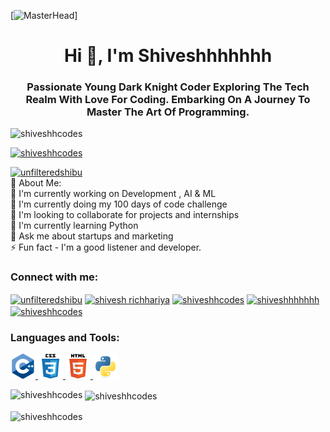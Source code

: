 [![MasterHead](https://media.giphy.com/media/v1.Y2lkPTc5MGI3NjExZ3IxcTRtdTRzMTNkNDM3cjV0ajlxNXk2ajh0dHZqdzMzdWJleTZoNSZlcD12MV9pbnRlcm5hbF9naWZfYnlfaWQmY3Q9Zw/jTNG3RF6EwbkpD4LZx/giphy.gif)]
<h1 align="center">Hi 👋, I'm Shiveshhhhhhh</h1>
<h3 align="center">Passionate Young Dark Knight Coder Exploring The Tech Realm With Love For Coding. Embarking On A Journey To Master The Art Of Programming.</h3>
<p align="left"> <img src="https://komarev.com/ghpvc/?username=shiveshhcodes&label=Profile%20views&color=0e75b6&style=flat" alt="shiveshhcodes" /> </p>
<p align="left"> <a href="https://github.com/ryo-ma/github-profile-trophy"><img src="https://github-profile-trophy.vercel.app/?username=shiveshhcodes" alt="shiveshhcodes" /></a> </p>
<p align="left"> <a href="https://twitter.com/unfilteredshibu" target="blank"><img src="https://img.shields.io/twitter/follow/unfilteredshibu?logo=twitter&style=for-the-badge" alt="unfilteredshibu" /></a> 
<br> 💫 About Me: <br>
📄 I'm currently working on Development , AI & ML <br>🔁 I'm currently doing my 100 days of code challenge<br>🤝 I'm looking to collaborate for projects and internships<br>🔭 I'm currently learning Python<br>💬 Ask me about startups and marketing<br>⚡️ Fun fact - I'm a good listener and developer.

<h3 align="left">Connect with me:</h3>
<p align="left">
<a href="https://twitter.com/unfilteredshibu" target="blank"><img align="center" src="https://raw.githubusercontent.com/rahuldkjain/github-profile-readme-generator/master/src/images/icons/Social/twitter.svg" alt="unfilteredshibu" height="30" width="40" /></a>
<a href="https://linkedin.com/in/shivesh richhariya" target="blank"><img align="center" src="https://raw.githubusercontent.com/rahuldkjain/github-profile-readme-generator/master/src/images/icons/Social/linked-in-alt.svg" alt="shivesh richhariya" height="30" width="40" /></a>
<a href="https://stackoverflow.com/users/shiveshhcodes" target="blank"><img align="center" src="https://raw.githubusercontent.com/rahuldkjain/github-profile-readme-generator/master/src/images/icons/Social/stack-overflow.svg" alt="shiveshhcodes" height="30" width="40" /></a>
<a href="https://instagram.com/shiveshhhhhhh" target="blank"><img align="center" src="https://raw.githubusercontent.com/rahuldkjain/github-profile-readme-generator/master/src/images/icons/Social/instagram.svg" alt="shiveshhhhhhh" height="30" width="40" /></a>
<a href="https://www.leetcode.com/shiveshhcodes" target="blank"><img align="center" src="https://raw.githubusercontent.com/rahuldkjain/github-profile-readme-generator/master/src/images/icons/Social/leet-code.svg" alt="shiveshhcodes" height="30" width="40" /></a>
</p>
<h3 align="left">Languages and Tools:</h3>
<p align="left"> <a href="https://www.w3schools.com/cpp/" target="_blank" rel="noreferrer"> <img src="https://raw.githubusercontent.com/devicons/devicon/master/icons/cplusplus/cplusplus-original.svg" alt="cplusplus" width="40" height="40"/> </a> <a href="https://www.w3schools.com/css/" target="_blank" rel="noreferrer"> <img src="https://raw.githubusercontent.com/devicons/devicon/master/icons/css3/css3-original-wordmark.svg" alt="css3" width="40" height="40"/> </a> <a href="https://www.w3.org/html/" target="_blank" rel="noreferrer"> <img src="https://raw.githubusercontent.com/devicons/devicon/master/icons/html5/html5-original-wordmark.svg" alt="html5" width="40" height="40"/> </a> <a href="https://www.python.org" target="_blank" rel="noreferrer"> <img src="https://raw.githubusercontent.com/devicons/devicon/master/icons/python/python-original.svg" alt="python" width="40" height="40"/> </a> </p>
<p><img align="left" src="https://github-readme-stats.vercel.app/api/top-langs?username=shiveshhcodes&show_icons=true&locale=en&layout=compact" alt="shiveshhcodes" /></p>
<p>&nbsp;<img align="center" src="https://github-readme-stats.vercel.app/api?username=shiveshhcodes&show_icons=true&locale=en" alt="shiveshhcodes" /></p>
<p><img align="center" src="https://github-readme-streak-stats.herokuapp.com/?user=shiveshhcodes&" alt="shiveshhcodes" /></p>

